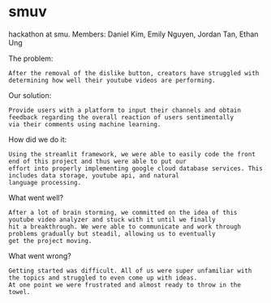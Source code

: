 # smuv
hackathon at smu.
Members: Daniel Kim, Emily Nguyen, Jordan Tan, Ethan Ung

The problem: 

    After the removal of the dislike button, creators have struggled with determining how well their youtube videos are performing. 
Our solution: 

    Provide users with a platform to input their channels and obtain feedback regarding the overall reaction of users sentimentally 
    via their comments using machine learning. 
How did we do it: 

    Using the streamlit framework, we were able to easily code the front end of this project and thus were able to put our 
    effort into properly implementing google cloud database services. This includes data storage, youtube api, and natural 
    language processing. 
What went well?

    After a lot of brain storming, we committed on the idea of this youtube video analyzer and stuck with it until we finally 
    hit a breakthrough. We were able to communicate and work through problems gradually but steadil, allowing us to eventually 
    get the project moving.
What went wrong?

    Getting started was difficult. All of us were super unfamiliar with the topics and struggled to even come up with ideas. 
    At one point we were frustrated and almost ready to throw in the towel. 
